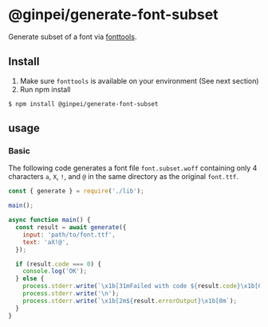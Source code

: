 # @ginpei/generate-font-subset

Generate subset of a font via [fonttools](https://github.com/fonttools/fonttools).

## Install

1. Make sure `fonttools` is available on your environment (See next section)
2. Run npm install

```console
$ npm install @ginpei/generate-font-subset
```

## usage

### Basic

The following code generates a font file `font.subset.woff` containing only 4 characters `a`, `X`, `!`, and `@` in the same directory as the original `font.ttf`.

```js
const { generate } = require('./lib');

main();

async function main() {
  const result = await generate({
    input: 'path/to/font.ttf',
    text: 'aX!@',
  });

  if (result.code === 0) {
    console.log('OK');
  } else {
    process.stderr.write(`\x1b[31mFailed with code ${result.code}\x1b[0m`);
    process.stderr.write('\n');
    process.stderr.write(`\x1b[2m${result.errorOutput}\x1b[0m`);
  }
}
```
